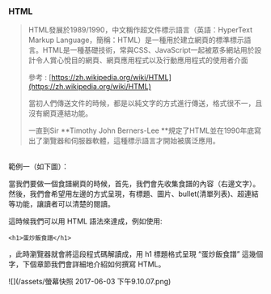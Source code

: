 ### HTML

> HTML發展於1989/1990，中文稱作超文件標示語言（英語：HyperText Markup Language，簡稱：HTML）是一種用於建立網頁的標準標示語言。HTML是一種基礎技術，常與CSS、JavaScript一起被眾多網站用於設計令人賞心悅目的網頁、網頁應用程式以及行動應用程式的使用者介面
>
> 參考 : [https://zh.wikipedia.org/wiki/HTML](https://zh.wikipedia.org/wiki/HTML)
>
> 當初人們傳送文件的時候，都是以純文字的方式進行傳送，格式很不一，且沒有網頁連結功能。
>
> 一直到Sir **Timothy John Berners-Lee **規定了HTML並在1990年底寫出了瀏覽器和伺服器軟體，這種標示語言才開始被廣泛應用。


<br/>
範例一（如下圖）：

當我們要做一個食譜網頁的時候，首先，我們會先收集食譜的內容（右邊文字）。然後，我們會希望用左邊的方式呈現，有標題、圖片、bullet\(清單列表\)、超連結等功能，讓讀者可以清楚的閱讀。

這時候我們可以用 HTML 語法來達成，例如使用:


```
<h1>蛋炒飯食譜</h1>
```


，此時瀏覽器就會將這段程式碼解讀成，用 h1 標題格式呈現 “蛋炒飯食譜” 這幾個字，下個章節我們會詳細地介紹如何撰寫 HTML。

![](/assets/螢幕快照 2017-06-03 下午9.10.07.png)

